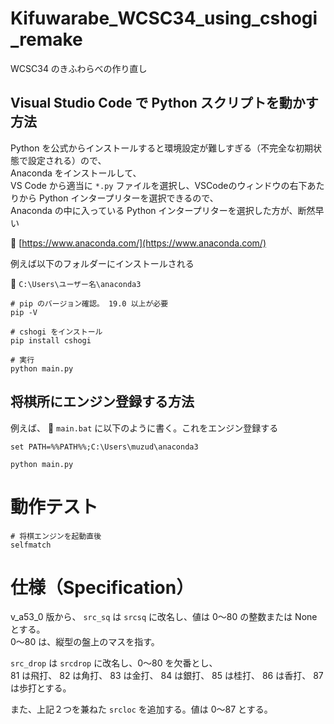 # Kifuwarabe_WCSC34_using_cshogi_remake

WCSC34 のきふわらべの作り直し


## Visual Studio Code で Python スクリプトを動かす方法

Python を公式からインストールすると環境設定が難しすぎる（不完全な初期状態で設定される）ので、  
Anaconda をインストールして、  
VS Code から適当に `*.py` ファイルを選択し、VSCodeのウィンドウの右下あたりから Python インタープリターを選択できるので、  
Anaconda の中に入っている Python インタープリターを選択した方が、断然早い  

📖 [https://www.anaconda.com/](https://www.anaconda.com/)  

例えば以下のフォルダーにインストールされる  

📁 `C:\Users\ユーザー名\anaconda3`  

```shell
# pip のバージョン確認。 19.0 以上が必要
pip -V

# cshogi をインストール
pip install cshogi

# 実行
python main.py
```


## 将棋所にエンジン登録する方法

例えば、 📄 `main.bat` に以下のように書く。これをエンジン登録する

```shell
set PATH=%%PATH%%;C:\Users\muzud\anaconda3

python main.py
```


# 動作テスト

```shell
# 将棋エンジンを起動直後
selfmatch
```


# 仕様（Specification）

v_a53_0 版から、 `src_sq` は `srcsq` に改名し、値は 0～80 の整数または None とする。  
0～80 は、縦型の盤上のマスを指す。  

`src_drop` は `srcdrop` に改名し、0～80 を欠番とし、  
81 は飛打、 82 は角打、 83 は金打、 84 は銀打、 85 は桂打、 86 は香打、 87は歩打とする。  

また、上記２つを兼ねた `srcloc` を追加する。値は 0～87 とする。  
